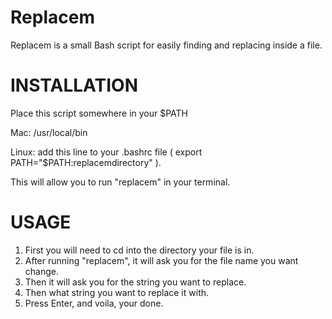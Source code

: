 Replacem
==========

Replacem is a small Bash script for easily finding and replacing inside a file. 

INSTALLATION
============

Place this script somewhere in your $PATH

Mac: /usr/local/bin

Linux:  add this line to your .bashrc file ( export PATH="$PATH:replacemdirectory" ). 

This will allow you to run "replacem" in your terminal. 

USAGE
=====

1. First you will need to cd into the directory your file is in. 
2. After running "replacem", it will ask you for the file name you want change.
3. Then it will ask you for the string you want to replace. 
4. Then what string you want to replace it with.
5. Press Enter, and voila, your done. 

